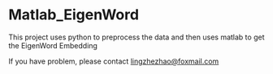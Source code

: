 # Matlab_EigenWord
This project uses python to preprocess the data and then uses matlab to get the EigenWord Embedding

If you have problem, please contact lingzhezhao@foxmail.com

